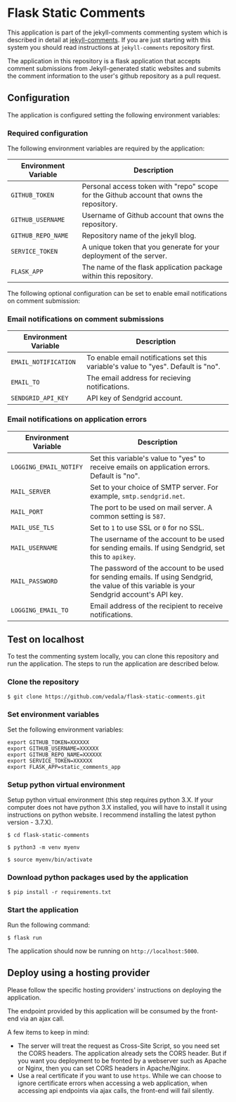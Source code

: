 # Flask Static Comments

This application is part of the jekyll-comments commenting system
which is described in detail at [jekyll-comments](https://github.com/vedala/jekyll-comments.git). If you are just starting with this system you should read instructions at `jekyll-comments` repository first.

The application in this repository is a flask application that accepts comment submissions from Jekyll-generated static websites and submits the comment information to the user's
github repository as a pull request.


## Configuration

The application is configured setting the following environment variables:


### Required configuration

The following environment variables are required by the application:

| Environment Variable | Description |
| --- | --- |
| `GITHUB_TOKEN` | Personal access token with "repo" scope for the Github account that owns the repository.
| `GITHUB_USERNAME` | Username of Github account that owns the repository.
| `GITHUB_REPO_NAME` | Repository name of the jekyll blog.
| `SERVICE_TOKEN` | A unique token that you generate for your deployment of the server.
| `FLASK_APP` | The name of the flask application package within this repository.


The following optional configuration can be set to enable email notifications on
comment submission:

### Email notifications on comment submissions

| Environment Variable | Description |
| --- | --- |
|`EMAIL_NOTIFICATION`| To enable email notifications set this variable's value to "yes". Default is "no".|
|`EMAIL_TO`|The email address for recieving notifications.|
|`SENDGRID_API_KEY`|API key of Sendgrid account.|


### Email notifications on application errors

| Environment Variable | Description |
| --- | --- |
|`LOGGING_EMAIL_NOTIFY`| Set this variable's value to "yes" to receive emails on application errors. Default is "no".|
|`MAIL_SERVER`| Set to your choice of SMTP server. For example, `smtp.sendgrid.net`.|
|`MAIL_PORT`| The port to be used on mail server. A common setting is `587`.|
|`MAIL_USE_TLS`| Set to `1` to use SSL or `0` for no SSL.|
|`MAIL_USERNAME`| The username of the account to be used for sending emails. If using Sendgrid, set this to `apikey`.|
|`MAIL_PASSWORD`| The password of the account to be used for sending emails. If using Sendgrid, the value of this variable is your Sendgrid account's API key.|
|`LOGGING_EMAIL_TO`| Email address of the recipient to receive notifications.|

## Test on localhost

To test the commenting system locally, you can clone this repository and run the application. The steps to run the application are described below.

### Clone the repository

```
$ git clone https://github.com/vedala/flask-static-comments.git
```

### Set environment variables

Set the following environment variables:

```
export GITHUB_TOKEN=XXXXXX
export GITHUB_USERNAME=XXXXXX
export GITHUB_REPO_NAME=XXXXXX
export SERVICE_TOKEN=XXXXXX
export FLASK_APP=static_comments_app
```

### Setup python virtual environment

Setup python virtual environment (this step requires python 3.X. If your computer does
not have python 3.X installed, you will have to install it using instructions on python
website. I recommend installing the latest python version - 3.7.X).

```
$ cd flask-static-comments

$ python3 -m venv myenv

$ source myenv/bin/activate
```

### Download python packages used by the application

```
$ pip install -r requirements.txt
```

### Start the application

Run the following command:

```
$ flask run
```

The application should now be running on `http://localhost:5000`.


## Deploy using a hosting provider

Please follow the specific hosting providers' instructions on deploying the application.

The endpoint provided by this application will be consumed by the front-end via
an ajax call.

A few items to keep in mind:

* The server will treat the request as Cross-Site Script, so you need set the CORS headers. The application already sets the CORS header. But if you want you deployment to be fronted by a webserver such as Apache or Nginx, then you can set CORS headers in Apache/Nginx.
* Use a real certificate if you want to use `https`. While we can choose to ignore certificate errors when accessing a web application, when accessing api endpoints via ajax calls, the front-end will fail silently.
